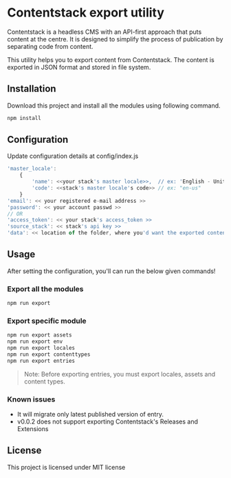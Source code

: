 # Contentstack export utility

Contentstack is a headless CMS with an API-first approach that puts content at the centre. It is designed to simplify the process of publication by separating code from content.

This utility helps you to export content from Contentstack. The content is exported in JSON format and stored in file system.

## Installation

Download this project and install all the modules using following command.

```bash
npm install
```

## Configuration

Update configuration details at config/index.js

```js
'master_locale': 
	{
		'name': <<your stack's master locale>>,  // ex: 'English - United States'
		'code': <<stack's master locale's code>> // ex: "en-us"
	}
'email': << your registered e-mail address >>
'password': << your account passwd >>
// OR 
'access_token': << your stack's access_token >> 
'source_stack': << stack's api key >>
'data': << location of the folder, where you'd want the exported content >> // ex: './_content'
  ```
    
## Usage
After setting the configuration, you'll can run the below given commands!

### Export all the modules
```bash
npm run export 
```
  
### Export specific module
```bash
npm run export assets
npm run export env
npm run export locales
npm run export contenttypes
npm run export entries
```
> Note: Before exporting entries, you must export locales, assets and content types.

### Known issues
* It will migrate only latest published version of entry.
* v0.0.2 does not support exporting Contentstack's Releases and Extensions

## License
This project is licensed under MIT license
